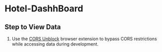 # Hotel-DashhBoard
## Step to View Data

1. Use the [CORS Unblock](https://chrome.google.com/webstore/detail/cors-unblock/lfhmikememgdcjahbpjllffllhgjjgke) browser extension to bypass CORS restrictions while accessing data during development.
